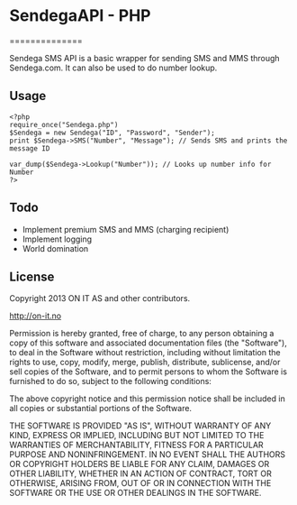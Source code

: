 # SendegaAPI - PHP
==============

Sendega SMS API is a basic wrapper for sending SMS and MMS through Sendega.com. It can also be used to do number lookup.

## Usage

    <?php
    require_once("Sendega.php")
    $Sendega = new Sendega("ID", "Password", "Sender");
    print $Sendega->SMS("Number", "Message"); // Sends SMS and prints the message ID
    
    var_dump($Sendega->Lookup("Number")); // Looks up number info for Number
    ?>

## Todo

 * Implement premium SMS and MMS (charging recipient)
 * Implement logging
 * World domination

## License

Copyright 2013 ON IT AS and other contributors.

http://on-it.no

Permission is hereby granted, free of charge, to any person obtaining
a copy of this software and associated documentation files (the
"Software"), to deal in the Software without restriction, including
without limitation the rights to use, copy, modify, merge, publish,
distribute, sublicense, and/or sell copies of the Software, and to
permit persons to whom the Software is furnished to do so, subject to
the following conditions:

The above copyright notice and this permission notice shall be
included in all copies or substantial portions of the Software.

THE SOFTWARE IS PROVIDED "AS IS", WITHOUT WARRANTY OF ANY KIND,
EXPRESS OR IMPLIED, INCLUDING BUT NOT LIMITED TO THE WARRANTIES OF
MERCHANTABILITY, FITNESS FOR A PARTICULAR PURPOSE AND
NONINFRINGEMENT. IN NO EVENT SHALL THE AUTHORS OR COPYRIGHT HOLDERS BE
LIABLE FOR ANY CLAIM, DAMAGES OR OTHER LIABILITY, WHETHER IN AN ACTION
OF CONTRACT, TORT OR OTHERWISE, ARISING FROM, OUT OF OR IN CONNECTION
WITH THE SOFTWARE OR THE USE OR OTHER DEALINGS IN THE SOFTWARE.
